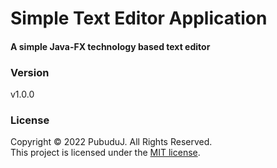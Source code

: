 # Simple Text Editor Application

#### A simple Java-FX technology based text editor

### Version
v1.0.0

### License
Copyright &copy; 2022 PubuduJ. All Rights Reserved.<br>
This project is licensed under the [MIT license](LICENSE.txt).